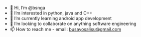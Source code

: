 - 👋 Hi, I’m @bsnga
- 👀 I’m interested in python, java and C++
- 🌱 I’m currently learning android app development
- 💞️ I’m looking to collaborate on anything software engineering
- 📫 How to reach me - email: busayosalisu@gmail.com

<!---
bsnga/bsnga is a ✨ special ✨ repository because its `README.md` (this file) appears on your GitHub profile.
You can click the Preview link to take a look at your changes.
--->
